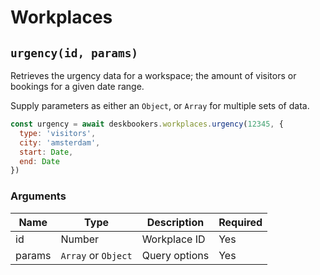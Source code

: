 # Workplaces

## `urgency(id, params)`
Retrieves the urgency data for a workspace; the amount of visitors or bookings for a given date range.

Supply parameters as either an `Object`, or `Array` for multiple sets of data.

```js
const urgency = await deskbookers.workplaces.urgency(12345, {
  type: 'visitors',
  city: 'amsterdam',
  start: Date,
  end: Date
})
```

### Arguments
Name | Type | Description | Required
--- | --- | --- | ---
id | Number | Workplace ID | Yes
params | `Array` or `Object` | Query options | Yes
